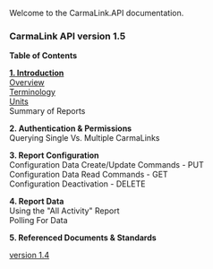 Welcome to the CarmaLink.API documentation. 

<h3>CarmaLink API version 1.5</h3>

<b>Table of Contents</b>  
  
<b><a href="https://github.com/CarmaSys/CarmaLinkAPI/blob/master/Introduction.md">1. Introduction</a></b>    
<a href="https://github.com/CarmaSys/CarmaLinkAPI/blob/master/Introduction.md">Overview</a>  
<a href="https://github.com/CarmaSys/CarmaLinkAPI/blob/master/Terminology.md">Terminology</a>  
<a href="https://github.com/CarmaSys/CarmaLinkAPI/blob/master/units.md">Units</a>  
Summary of Reports  
  
<b>2. Authentication & Permissions</b>  
Querying Single Vs. Multiple CarmaLinks  
  
<b>3. Report Configuration</b>  
Configuration Data Create/Update Commands - PUT  
Configuration Data Read Commands - GET  
Configuration Deactivation - DELETE  
  
<b>4. Report Data</b>  
Using the "All Activity" Report  
Polling For Data  
  
<b>5. Referenced Documents & Standards</b>  

<a href="https://github.com/CarmaSys/CarmaLinkAPI/wiki">version 1.4</a>
